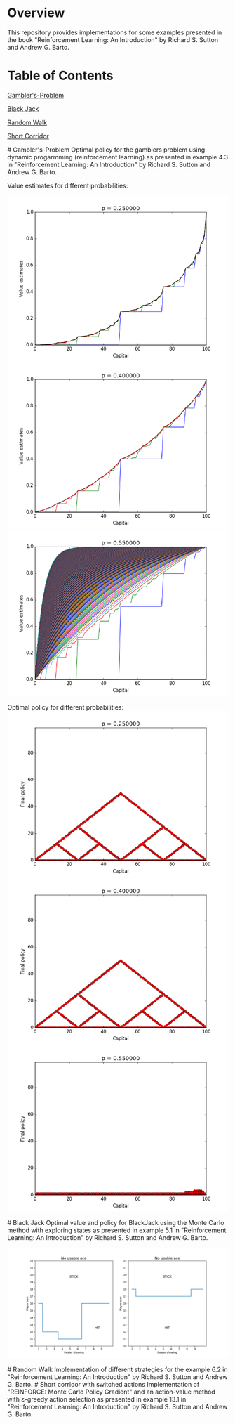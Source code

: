 # Overview
This repository provides implementations for some examples presented in the book "Reinforcement Learning: An Introduction" by Richard S. Sutton and Andrew G. Barto.


# Table of Contents
[Gambler's-Problem](#gamblers)

[Black Jack](#blackjack)

[Random Walk](#randomwalk)

[Short Corridor](#shortcorridor)


<a name="gamblers"/>
# Gambler's-Problem
Optimal policy for the gamblers problem using dynamic progarmming (reinforcement learning) as presented in  example 4.3 in "Reinforcement Learning: An Introduction" by Richard S. Sutton and Andrew G. Barto.

Value estimates for different probabilities:

![alt text](https://github.com/ChrisL1986/Reinforcement-learning/blob/images/value_p0.25.png)
![alt text](https://github.com/ChrisL1986/Reinforcement-learning/blob/images/value_p0.4.png)
![alt text](https://github.com/ChrisL1986/Reinforcement-learning/blob/images/value_p0.55.png)

Optimal policy for different probabilities:
![alt text](https://github.com/ChrisL1986/Reinforcement-learning/blob/images/policy_p0.25.png)
![alt text](https://github.com/ChrisL1986/Reinforcement-learning/blob/images/policy_p0.4.png)
![alt text](https://github.com/ChrisL1986/Reinforcement-learning/blob/images/policy_p0.55.png)


<a name="blackjack"/>
# Black Jack
Optimal value and policy for BlackJack using the Monte Carlo method with exploring states as presented in  example 5.1 in "Reinforcement Learning: An Introduction" by Richard S. Sutton and Andrew G. Barto. 

![alt text](https://github.com/ChrisL1986/Reinforcement-learning/blob/images/policy.png)


<a name="randomwalk"/>
# Random Walk
Implementation of different strategies for the example 6.2  in "Reinforcement Learning: An Introduction" by Richard S. Sutton and Andrew G. Barto. 


<a name="shortcorridor"/>
# Short corridor with switched actions
Implementation of "REINFORCE: Monte Carlo Policy Gradient" and an action-value method with ε-greedy action selection as presented in example 13.1 in "Reinforcement Learning: An Introduction" by Richard S. Sutton and Andrew G. Barto. 

